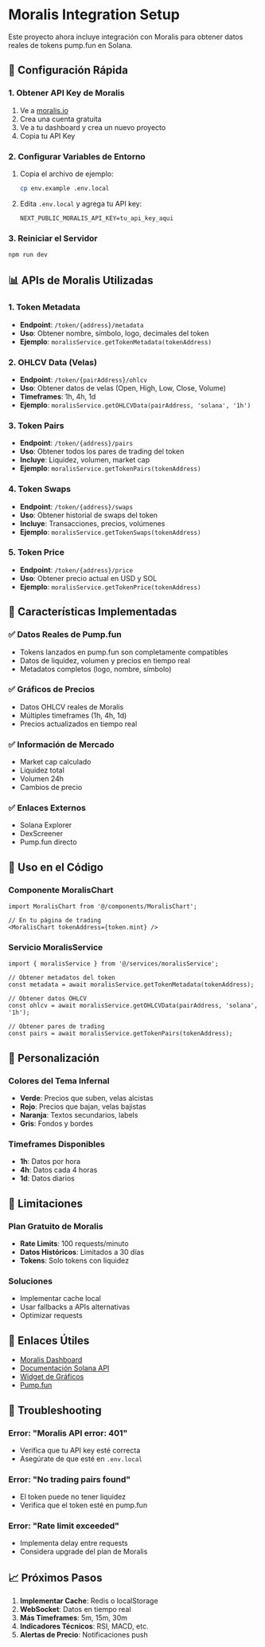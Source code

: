 # Moralis Integration Setup

Este proyecto ahora incluye integración con Moralis para obtener datos reales de tokens pump.fun en Solana.

## 🚀 Configuración Rápida

### 1. Obtener API Key de Moralis

1. Ve a [moralis.io](https://moralis.io)
2. Crea una cuenta gratuita
3. Ve a tu dashboard y crea un nuevo proyecto
4. Copia tu API Key

### 2. Configurar Variables de Entorno

1. Copia el archivo de ejemplo:
   ```bash
   cp env.example .env.local
   ```

2. Edita `.env.local` y agrega tu API key:
   ```env
   NEXT_PUBLIC_MORALIS_API_KEY=tu_api_key_aqui
   ```

### 3. Reiniciar el Servidor

```bash
npm run dev
```

## 📊 APIs de Moralis Utilizadas

### 1. **Token Metadata**
- **Endpoint**: `/token/{address}/metadata`
- **Uso**: Obtener nombre, símbolo, logo, decimales del token
- **Ejemplo**: `moralisService.getTokenMetadata(tokenAddress)`

### 2. **OHLCV Data (Velas)**
- **Endpoint**: `/token/{pairAddress}/ohlcv`
- **Uso**: Obtener datos de velas (Open, High, Low, Close, Volume)
- **Timeframes**: 1h, 4h, 1d
- **Ejemplo**: `moralisService.getOHLCVData(pairAddress, 'solana', '1h')`

### 3. **Token Pairs**
- **Endpoint**: `/token/{address}/pairs`
- **Uso**: Obtener todos los pares de trading del token
- **Incluye**: Liquidez, volumen, market cap
- **Ejemplo**: `moralisService.getTokenPairs(tokenAddress)`

### 4. **Token Swaps**
- **Endpoint**: `/token/{address}/swaps`
- **Uso**: Obtener historial de swaps del token
- **Incluye**: Transacciones, precios, volúmenes
- **Ejemplo**: `moralisService.getTokenSwaps(tokenAddress)`

### 5. **Token Price**
- **Endpoint**: `/token/{address}/price`
- **Uso**: Obtener precio actual en USD y SOL
- **Ejemplo**: `moralisService.getTokenPrice(tokenAddress)`

## 🎯 Características Implementadas

### ✅ **Datos Reales de Pump.fun**
- Tokens lanzados en pump.fun son completamente compatibles
- Datos de liquidez, volumen y precios en tiempo real
- Metadatos completos (logo, nombre, símbolo)

### ✅ **Gráficos de Precios**
- Datos OHLCV reales de Moralis
- Múltiples timeframes (1h, 4h, 1d)
- Precios actualizados en tiempo real

### ✅ **Información de Mercado**
- Market cap calculado
- Liquidez total
- Volumen 24h
- Cambios de precio

### ✅ **Enlaces Externos**
- Solana Explorer
- DexScreener
- Pump.fun directo

## 🔧 Uso en el Código

### Componente MoralisChart

```tsx
import MoralisChart from '@/components/MoralisChart';

// En tu página de trading
<MoralisChart tokenAddress={token.mint} />
```

### Servicio MoralisService

```tsx
import { moralisService } from '@/services/moralisService';

// Obtener metadatos del token
const metadata = await moralisService.getTokenMetadata(tokenAddress);

// Obtener datos OHLCV
const ohlcv = await moralisService.getOHLCVData(pairAddress, 'solana', '1h');

// Obtener pares de trading
const pairs = await moralisService.getTokenPairs(tokenAddress);
```

## 🎨 Personalización

### Colores del Tema Infernal
- **Verde**: Precios que suben, velas alcistas
- **Rojo**: Precios que bajan, velas bajistas
- **Naranja**: Textos secundarios, labels
- **Gris**: Fondos y bordes

### Timeframes Disponibles
- **1h**: Datos por hora
- **4h**: Datos cada 4 horas
- **1d**: Datos diarios

## 🚨 Limitaciones

### Plan Gratuito de Moralis
- **Rate Limits**: 100 requests/minuto
- **Datos Históricos**: Limitados a 30 días
- **Tokens**: Solo tokens con liquidez

### Soluciones
- Implementar cache local
- Usar fallbacks a APIs alternativas
- Optimizar requests

## 🔗 Enlaces Útiles

- [Moralis Dashboard](https://admin.moralis.io/)
- [Documentación Solana API](https://docs.moralis.io/web3-data-api/solana)
- [Widget de Gráficos](https://moralis.com/widgets/price-chart)
- [Pump.fun](https://pump.fun)

## 🐛 Troubleshooting

### Error: "Moralis API error: 401"
- Verifica que tu API key esté correcta
- Asegúrate de que esté en `.env.local`

### Error: "No trading pairs found"
- El token puede no tener liquidez
- Verifica que el token esté en pump.fun

### Error: "Rate limit exceeded"
- Implementa delay entre requests
- Considera upgrade del plan de Moralis

## 📈 Próximos Pasos

1. **Implementar Cache**: Redis o localStorage
2. **WebSocket**: Datos en tiempo real
3. **Más Timeframes**: 5m, 15m, 30m
4. **Indicadores Técnicos**: RSI, MACD, etc.
5. **Alertas de Precio**: Notificaciones push
